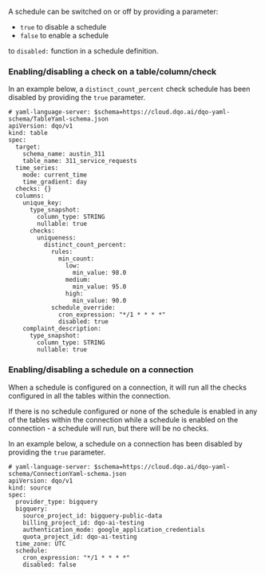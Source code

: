 A schedule can be switched on or off by providing a parameter:

- `true` to disable a schedule
- `false` to enable a schedule 
 
to `disabled:` function in a schedule definition.

### Enabling/disabling a check on a table/column/check

In an example below, a `distinct_count_percent` check schedule has been disabled by providing the `true` parameter.

```
# yaml-language-server: $schema=https://cloud.dqo.ai/dqo-yaml-schema/TableYaml-schema.json
apiVersion: dqo/v1
kind: table
spec:
  target:
    schema_name: austin_311
    table_name: 311_service_requests
  time_series:
    mode: current_time
    time_gradient: day
  checks: {}
  columns:
    unique_key:
      type_snapshot:
        column_type: STRING
        nullable: true
      checks:
        uniqueness:
          distinct_count_percent:
            rules:
              min_count:
                low:
                  min_value: 98.0
                medium:
                  min_value: 95.0
                high:
                  min_value: 90.0
            schedule_override:
              cron_expression: "*/1 * * * *"
              disabled: true
    complaint_description:
      type_snapshot:
        column_type: STRING
        nullable: true
```

### Enabling/disabling a schedule on a connection

When a schedule is configured on a connection, it will run all the checks configured in all the tables within the connection. 

If there is no schedule configured or none of the schedule is enabled in any of the tables within the connection while a schedule is enabled on the connection - a schedule will run, but there will be no checks.

In an example below, a schedule on a connection has been disabled by providing the `true` parameter.

```
# yaml-language-server: $schema=https://cloud.dqo.ai/dqo-yaml-schema/ConnectionYaml-schema.json
apiVersion: dqo/v1
kind: source
spec:
  provider_type: bigquery
  bigquery:
    source_project_id: bigquery-public-data
    billing_project_id: dqo-ai-testing
    authentication_mode: google_application_credentials
    quota_project_id: dqo-ai-testing
  time_zone: UTC
  schedule:
    cron_expression: "*/1 * * * *"
    disabled: false
```